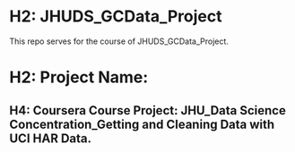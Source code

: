 # H2: JHUDS_GCData_Project
This repo serves for the course of JHUDS_GCData_Project. 

# H2: Project Name: 
## H4: Coursera Course Project: JHU_Data Science Concentration_Getting and Cleaning Data with UCI HAR Data. 

